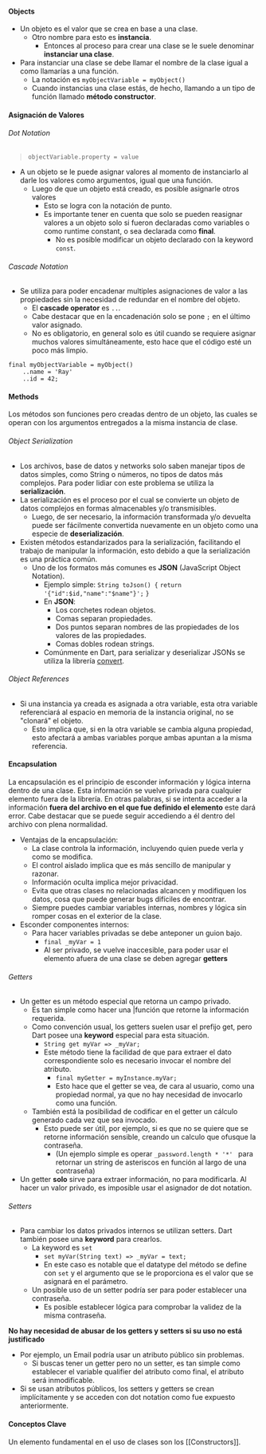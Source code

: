 
#### Objects
- Un objeto es el valor que se crea en base a una clase.
	- Otro nombre para esto es **instancia**.
		- Entonces al proceso para crear una clase se le suele denominar **instanciar una clase**.
- Para instanciar una clase se debe llamar el nombre de la clase igual a como llamarías a una función. 
	- La notación es  `myObjectVariable = myObject() `
	- Cuando instancias una clase estás, de hecho, llamando a un tipo de función llamado **método constructor**.
#### Asignación de Valores
###### Dot Notation
> `objectVariable.property = value`
- A un objeto se le puede asignar valores al momento de instanciarlo al darle los valores como argumentos, igual que una función.
	- Luego de que un objeto está creado, es posible asignarle otros valores
		- Esto se logra con la notación de punto.
		- Es importante tener en cuenta que solo se pueden reasignar valores a un objeto solo si fueron declaradas como variables o como runtime constant, o sea declarada como **final**. 
			- No es posible modificar un objeto declarado con la keyword ``const``. 
###### Cascade Notation
- Se utiliza para poder encadenar multiples asignaciones de valor a las propiedades sin la necesidad de redundar en el nombre del objeto.
	- El **cascade operator** es `..`.
	- Cabe destacar que en la encadenación solo se pone `;` en el último valor asignado.
	- No es obligatorio, en general solo es útil cuando se requiere asignar muchos valores simultáneamente, esto hace que el código esté un poco más limpio.
```
final myObjectVariable = myObject()
	..name = 'Ray'
	..id = 42;
```
#### Methods
Los métodos son funciones pero creadas dentro de un objeto, las cuales se operan con los argumentos entregados a la misma instancia de clase.
###### Object Serialization
- Los archivos, base de datos y networks solo saben manejar tipos de datos simples, como String o números, no tipos de datos más complejos. Para poder lidiar con este problema se utiliza la **serialización**. 
- La serialización es el proceso por el cual se convierte un objeto de datos complejos en formas almacenables y/o transmisibles. 
	- Luego, de ser necesario, la información transformada y/o devuelta puede ser fácilmente convertida nuevamente en un objeto como una especie de **deserialización**. 
- Existen métodos estandarizados para la serialización, facilitando el trabajo de manipular la información, esto debido a que la serialización es una práctica común. 
	- Uno de los formatos más comunes es **JSON** (JavaScript Object Notation).
		- Ejemplo simple:
			``String toJson() {``
				``return '{"id":$id,"name":"$name"}';`` 
				``}``
		- En **JSON**:
			- Los corchetes rodean objetos.
			- Comas separan propiedades.
			- Dos puntos separan nombres de las propiedades de los valores de las propiedades.
			- Comas dobles rodean strings.
		- Comúnmente en Dart, para serializar y deserializar JSONs se utiliza la librería [convert](Packages#Convert).


###### Object References
- Si una instancia ya creada es asignada a otra variable, esta otra variable referenciará al espacio en memoria de la instancia original, no se "clonará" el objeto. 
	- Esto implica que, si en la otra variable se cambia alguna propiedad, esto afectará a ambas variables porque ambas apuntan a la misma referencia.

#### Encapsulation
La encapsulación es el principio de esconder información y lógica interna dentro de una clase. Esta información se vuelve privada para cualquier elemento fuera de la librería. En otras palabras, si se intenta acceder a la información **fuera del archivo en el que fue definido el elemento** este dará error. Cabe destacar que se puede seguir accediendo a él dentro del archivo con plena normalidad.
- Ventajas de la encapsulación:
	- La clase controla la información, incluyendo quien puede verla y como se modifica.
	- El control aislado implica que es más sencillo de manipular y razonar.
	- Información oculta implica mejor privacidad.
	- Evita que otras clases no relacionadas alcancen y modifiquen los datos, cosa que puede generar bugs difíciles de encontrar.
	- Siempre puedes cambiar variables internas, nombres y lógica sin romper cosas en el exterior de la clase.
- Esconder componentes internos:
	- Para hacer variables privadas se debe anteponer un guion bajo.
		- `final _myVar = 1`
		- Al ser privado, se vuelve inaccesible, para poder usar el elemento afuera de una clase se deben agregar **getters**
###### Getters
- Un getter es un método especial que retorna un campo privado.
	- Es tan simple como hacer una |función que retorne la información requerida.
	- Como convención usual, los getters suelen usar el prefijo get, pero Dart posee una **keyword** especial para esta situación. 
		- `String get myVar => _myVar;`
		- Este método tiene la facilidad de que para extraer el dato correspondiente solo es necesario invocar el nombre del atributo. 
			- `final myGetter = myInstance.myVar;`
			- Esto hace que el getter se vea, de cara al usuario, como una propiedad normal, ya que no hay necesidad de invocarlo como una función.  
	- También está la posibilidad de codificar en el getter un cálculo generado cada vez que sea invocado.
		- Esto puede ser útil, por ejemplo, si es que no se quiere que se retorne información sensible, creando un calculo que ofusque la contraseña. 
			- (Un ejemplo simple es operar  ``_password.length * '*' `` para retornar un string de asteriscos en función al largo de una contraseña)
- Un getter **solo** sirve para extraer información, no para modificarla. Al hacer un valor privado, es imposible usar el asignador de dot notation.
###### Setters
- Para cambiar los datos privados internos se utilizan setters. Dart también posee una **keyword** para crearlos. 
	- La keyword es `set`
		- `set myVar(String text) => _myVar = text;`
		- En este caso es notable que el datatype del método se define con `set` y el argumento que se le proporciona es el valor que se asignará en el parámetro.
	- Un posible uso de un setter podría ser para poder establecer una contraseña. 
		- Es posible establecer lógica para comprobar la validez de la misma contraseña.

**No hay necesidad de abusar de los getters y setters si su uso no está justificado**
- Por ejemplo, un Email podría usar un atributo público sin problemas. 
	- Si buscas tener un getter pero no un setter, es tan simple como establecer el variable qualifier del atributo como final, el atributo será inmodificable. 
- Si se usan atributos públicos, los setters y getters se crean implícitamente y se acceden con dot notation como fue expuesto anteriormente.

#### Conceptos Clave
Un elemento fundamental en el uso de clases son los [[Constructors]].